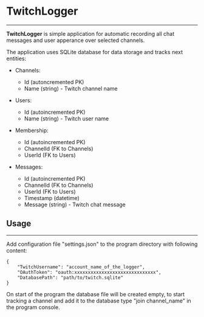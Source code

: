﻿# TwitchLogger
---
**TwitchLogger** is simple application for automatic recording all chat messages and user apperance over selected channels.

The application uses SQLite database for data storage and tracks next entities:
- Channels:
  - Id (autoncremented PK)
  - Name (string) - Twitch channel name

- Users:
  - Id (autoincremented PK)
  - Name (string) - Twitch user name

- Membership:
  - Id (autoincremented PK)
  - ChannelId (FK to Channels)
  - UserId (FK to Users)

- Messages:
  - Id (autoincremented PK)
  - ChannelId (FK to Channels)
  - UserId (FK to Users)
  - Timestamp (datetime)
  - Message (string) - Twitch chat message

## Usage
---
Add configuration file "settings.json" to the program directory with following content:

    {
	    "TwitchUsername": "account_name_of_the_logger",
	    "OAuthToken": "oauth:xxxxxxxxxxxxxxxxxxxxxxxxxxxxxx",
	    "DatabasePath": "path/to/twitch.sqlite"
    }

On start of the program the database file will be created empty, to start tracking a channel and add it to the database type "join channel_name" in the program console.